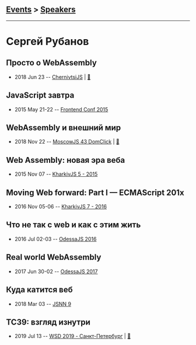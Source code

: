 ## [Events](../README.md) > [Speakers](../speakers.md)
---

# Сергей Рубанов

## Просто о WebAssembly
- 2018 Jun 23 -- [ChernivtsiJS](https://youtu.be/anVHSZtJhfc)  | [:notebook:](https://chernivtsi.js.org/webassembly-simplified/)  
## JavaScript завтра
- 2015 May 21-22 -- [Frontend Conf 2015](https://www.youtube.com/watch?v=9761FeyE5Mc)    
## WebAssembly и внешний мир
- 2018 Nov 22 -- [MoscowJS 43 DomClick](https://youtu.be/vhHrHdtv7Po?t=6449)  | [:notebook:](https://cloud.mail.ru/public/5QdE/AXb9H6Bot)  
## Web Assembly: новая эра веба
- 2015 Nov 07 -- [KharkivJS 5 - 2015](https://www.youtube.com/watch?v=eWF_1nMM5Yo)    
## Moving Web forward: Part I — ECMAScript 201x
- 2016 Nov 05-06 -- [KharkivJS 7 - 2016](https://www.youtube.com/watch?v=pjDpN3nRpdc)    
## Что не так с web и как с этим жить
- 2016 Jul 02-03 -- [OdessaJS 2016](https://youtu.be/qUxpEeI5vw8)    
## Real world WebAssembly
- 2017 Jun 30-02 -- [OdessaJS 2017](https://www.youtube.com/watch?v=kS29TT4wk44)    
## Куда катится веб
- 2018 Mar 03 -- [JSNN 9](https://youtu.be/ZtJZ2qDjee4)    
## TC39: взгляд изнутри
- 2019 Jul 13 -- [WSD 2019 - Санкт-Петербург](https://www.youtube.com/watch?v=_0psqory6rk&t=3369s)  | [:notebook:](https://wsd.events/2019/07/13/pres/tc39-inside.pdf)  
